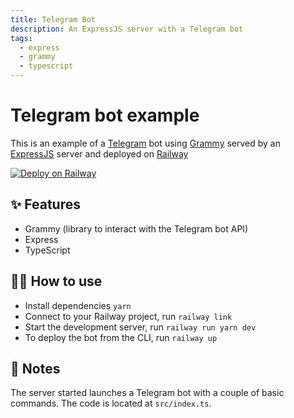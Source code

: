 ```yaml
---
title: Telegram Bot
description: An ExpressJS server with a Telegram bot
tags:
  - express
  - grammy
  - typescript
---
```


# Telegram bot example

This is an example of a [Telegram](https://telegram.org/) bot using [Grammy](https://grammy.dev/) served by an [ExpressJS](https://expressjs.com/) server and deployed on [Railway](https://waptik.vercel.app/railway)

[![Deploy on Railway](https://railway.app/button.svg)](https://railway.app/new/template/wVafum?referralCode=h-Sxnl)

## ✨ Features

- Grammy (library to interact with the Telegram bot API)
- Express
- TypeScript

## 💁‍♀️ How to use

- Install dependencies `yarn`
- Connect to your Railway project, run `railway link`
- Start the development server, run `railway run yarn dev`
- To deploy the bot from the CLI, run `railway up `

## 📝 Notes

The server started launches a Telegram bot with a couple of basic commands. The code is located at `src/index.ts`.
